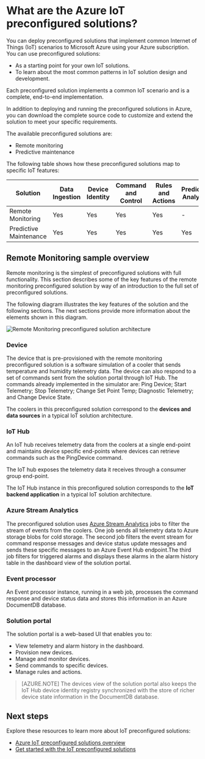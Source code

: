 <properties
 pageTitle="Azure IoT preconfigured solutions | Microsoft Azure"
 description="A description of the Azure IoT preconfigured solutions and their architecture with links to additional resources."
 services=""
 documentationCenter=""
 authors="aguilaaj"
 manager="timlt"
 editor=""/>

<tags
 ms.service="na"
 ms.devlang="na"
 ms.topic="article"
 ms.tgt_pltfrm="na"
 ms.workload="na"
 ms.date="09/29/2015"
 ms.author="araguila"/>

# What are the Azure IoT preconfigured solutions?

You can deploy preconfigured solutions that implement common Internet of Things (IoT) scenarios to Microsoft Azure using your Azure subscription. You can use preconfigured solutions:

- As a starting point for your own IoT solutions.
- To learn about the most common patterns in IoT solution design and development.

Each preconfigured solution implements a common IoT scenario and is a complete, end-to-end implementation.

In addition to deploying and running the preconfigured solutions in Azure, you can download the complete source code to customize and extend the solution to meet your specific requirements.

The available preconfigured solutions are:

- Remote monitoring
- Predictive maintenance

The following table shows how these preconfigured solutions map to specific IoT features:

| Solution               | Data Ingestion | Device Identity | Command and Control | Rules and Actions | Predictive Analytics |
|------------------------|----------------|-----------------|---------------------|-------------------|----------------------|
| Remote Monitoring      | Yes            | Yes             | Yes                 | Yes               | -                    |
| Predictive Maintenance | Yes            | Yes             | Yes                 | Yes               | Yes                  |

## Remote Monitoring sample overview

Remote monitoring is the simplest of preconfigured solutions with full functionality. This section describes some of the key features of the remote monitoring preconfigured solution by way of an introduction to the full set of preconfigured solutions.

The following diagram illustrates the key features of the solution and the following sections. The next sections provide more information about the elements shown in this diagram.

![Remote Monitoring preconfigured solution architecture][img-remote-monitoring-arch]

### Device

The device that is pre-provisioned with the remote monitoring preconfigured solution is a software simulation of a cooler that sends temperature and humidity telemetry data. The device can also respond to a set of commands sent from the solution portal through IoT Hub. The commands already implemented in the simulator are: Ping Device; Start Telemetry; Stop Telemetry; Change Set Point Temp; Diagnostic Telemetry; and Change Device State.

The coolers in this preconfigured solution correspond to the **devices and data sources** in a typical IoT solution architecture.

### IoT Hub

An IoT hub receives telemetry data from the coolers at a single end-point and maintains device specific end-points where devices can retrieve commands such as the PingDevice command.

The IoT hub exposes the telemetry data it receives through a consumer group end-point.

The IoT Hub instance in this preconfigured solution corresponds to the **IoT backend application** in a typical IoT solution architecture.

### Azure Stream Analytics

The preconfigured solution uses [Azure Stream Analytics][] jobs to filter the stream of events from the coolers. One job sends all telemetry data to Azure storage blobs for cold storage. The second job filters the event stream for command response messages and device status update messages and sends these specific messages to an Azure Event Hub endpoint.The third job filters for triggered alarms and displays these alarms in the alarm history table in the dashboard view of the solution portal.


### Event processor

An Event processor instance, running in a web job, processes the command response and device status data and stores this information in an Azure DocumentDB database.

### Solution portal

The solution portal is a web-based UI that enables you to:

- View telemetry and alarm history in the dashboard.
- Provision new devices.
- Manage and monitor devices.
- Send commands to specific devices.
- Manage rules and actions.

> [AZURE.NOTE] The devices view of the solution portal also keeps the IoT Hub device identity registry synchronized with the store of richer device state information in the DocumentDB database.

## Next steps

Explore these resources to learn more about IoT preconfigured solutions:

- [Azure IoT preconfigured solutions overview](iot-suite-overview.md)
- [Get started with the IoT preconfigured solutions](iot-suite-getstarted-preconfigured-solutions.md)

[img-remote-monitoring-arch]: ./media/iot-suite-what-are-preconfigured-solutions/remote-monitoring-arch1.png
[Azure Stream Analytics]: https://azure.microsoft.com/services/stream-analytics/
